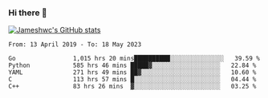 ### Hi there 👋

[![Jameshwc's GitHub stats](https://github-readme-stats.vercel.app/api?username=jameshwc)](https://github.com/anuraghazra/github-readme-stats)

<!--START_SECTION:waka-->

```text
From: 13 April 2019 - To: 18 May 2023

Go                1,015 hrs 20 mins██████████░░░░░░░░░░░░░░░   39.59 %
Python            585 hrs 46 mins █████▓░░░░░░░░░░░░░░░░░░░   22.84 %
YAML              271 hrs 49 mins ██▓░░░░░░░░░░░░░░░░░░░░░░   10.60 %
C                 113 hrs 57 mins █░░░░░░░░░░░░░░░░░░░░░░░░   04.44 %
C++               83 hrs 26 mins  ▓░░░░░░░░░░░░░░░░░░░░░░░░   03.25 %
```

<!--END_SECTION:waka-->